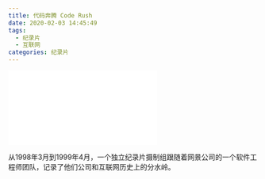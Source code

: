 ```yaml
---
title: 代码奔腾 Code Rush
date: 2020-02-03 14:45:49
tags:
  - 纪录片
  - 互联网
categories: 纪录片
---
```


<iframe src="//player.bilibili.com/player.html?aid=15989846&bvid=BV1rx411E7oW&cid=26090372&page=1" scrolling="no" border="0" frameborder="no" framespacing="0" allowfullscreen="true"> </iframe>

从1998年3月到1999年4月，一个独立纪录片摄制组跟随着网景公司的一个软件工程师团队，记录了他们公司和互联网历史上的分水岭。
